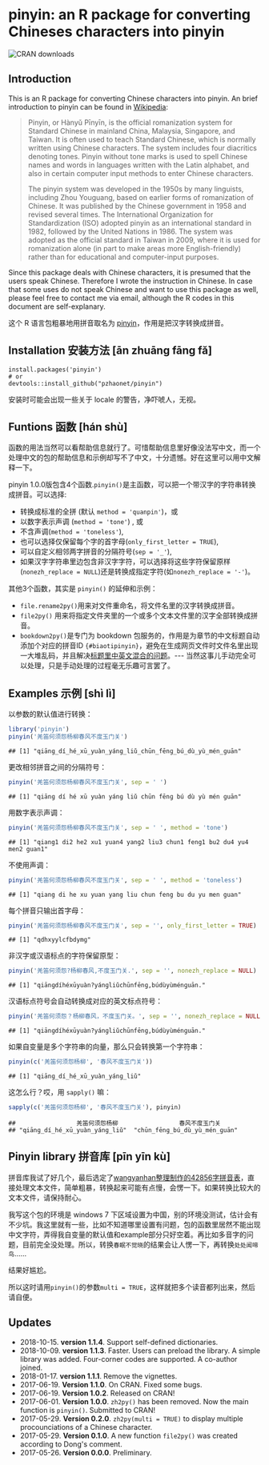 # pinyin: an R package for converting Chineses characters into pinyin 


 ![CRAN downloads](http://cranlogs.r-pkg.org/badges/grand-total/pinyin)
 
## Introduction

This is an R package for converting Chinese characters into pinyin. An brief introduction to pinyin can be found in [Wikipedia](https://en.wikipedia.org/wiki/Pinyin):

> Pinyin, or Hànyǔ Pīnyīn, is the official romanization system for Standard Chinese in mainland China, Malaysia, Singapore, and Taiwan. It is often used to teach Standard Chinese, which is normally written using Chinese characters. The system includes four diacritics denoting tones. Pinyin without tone marks is used to spell Chinese names and words in languages written with the Latin alphabet, and also in certain computer input methods to enter Chinese characters.
>
> The pinyin system was developed in the 1950s by many linguists, including Zhou Youguang, based on earlier forms of romanization of Chinese. It was published by the Chinese government in 1958 and revised several times. The International Organization for Standardization (ISO) adopted pinyin as an international standard in 1982, followed by the United Nations in 1986. The system was adopted as the official standard in Taiwan in 2009, where it is used for romanization alone (in part to make areas more English-friendly) rather than for educational and computer-input purposes.

Since this package deals with Chinese characters, it is presumed that the users speak Chinese. Therefore I wrote the instruction in Chinese. In case that some uses do not speak Chinese and want to use this package as well, please feel free to contact me via email, although the R codes in this document are self-explanary. 


这个 R 语言包粗暴地用拼音取名为 [pinyin](https://github.com/pzhaonet/pinyin/)，作用是把汉字转换成拼音。

## Installation 安装方法 [ān zhuānɡ fānɡ fǎ]

```{r, eval=FALSE}
install.packages('pinyin')
# or
devtools::install_github("pzhaonet/pinyin")
```

安装时可能会出现一些关于 locale 的警告，净吓唬人，无视。

## Funtions 函数 [hán shù]

函数的用法当然可以看帮助信息就行了。可惜帮助信息里好像没法写中文，而一个处理中文的包的帮助信息和示例却写不了中文，十分遗憾。好在这里可以用中文解释一下。

pinyin 1.0.0版包含4个函数.`pinyin()`是主函数，可以把一个带汉字的字符串转换成拼音。可以选择:

-   转换成标准的全拼 (默认 `method = 'quanpin'`)，或
-   以数字表示声调 (`method = 'tone'`) , 或
-   不含声调(`method = 'toneless'`),
-   也可以选择仅保留每个字的首字母(`only_first_letter = TRUE`),
-   可以自定义相邻两字拼音的分隔符号(`sep = '_'`),
-   如果汉字字符串里边包含非汉字字符，可以选择将这些字符保留原样(`nonezh_replace = NULL`)还是转换成指定字符(如`nonezh_replace = '-'`)。

其他3个函数，其实是 `pinyin()` 的延伸和示例：

- `file.rename2py()`用来对文件重命名，将文件名里的汉字转换成拼音。
- `file2py()` 用来将指定文件夹里的一个或多个文本文件里的汉字全部转换成拼音。 
- `bookdown2py()`是专门为 bookdown 包服务的，作用是为章节的中文标题自动添加个对应的拼音ID `{#biaotipinyin}`，避免在生成网页文件时文件名里出现一大堆乱码，并且解决[标题里中英文混合的问题](https://disqus.com/home/discussion/yihui/_yihui_xie_679/#comment-3175332429)。--- 当然这事儿手动完全可以处理，只是手动处理的过程毫无乐趣可言罢了。

## Examples 示例 [shì lì]

以参数的默认值进行转换：

``` r
library('pinyin')
pinyin('羌笛何须怨杨柳春风不度玉门关')
```

    ## [1] "qiānɡ_dí_hé_xū_yuàn_yánɡ_liǔ_chūn_fēnɡ_bú_dù_yù_mén_ɡuān"

更改相邻拼音之间的分隔符号：

``` r
pinyin('羌笛何须怨杨柳春风不度玉门关', sep = ' ')
```

    ## [1] "qiānɡ dí hé xū yuàn yánɡ liǔ chūn fēnɡ bú dù yù mén ɡuān"

用数字表示声调：

``` r
pinyin('羌笛何须怨杨柳春风不度玉门关', sep = ' ', method = 'tone')
```

    ## [1] "qiang1 di2 he2 xu1 yuan4 yang2 liu3 chun1 feng1 bu2 du4 yu4 men2 guan1"

不使用声调：

``` r
pinyin('羌笛何须怨杨柳春风不度玉门关', sep = ' ', method = 'toneless')
```

    ## [1] "qiang di he xu yuan yang liu chun feng bu du yu men guan"

每个拼音只输出首字母：

``` r
pinyin('羌笛何须怨杨柳春风不度玉门关', sep = '', only_first_letter = TRUE)
```

    ## [1] "qdhxyylcfbdymɡ"

非汉字或汉语标点的字符保留原型：

``` r
pinyin('羌笛何须怨?杨柳春风,不度玉门关.', sep = '', nonezh_replace = NULL)
```

    ## [1] "qiānɡdíhéxūyuàn?yánɡliǔchūnfēnɡ,búdùyùménɡuān."


汉语标点符号会自动转换成对应的英文标点符号：

``` r
pinyin('羌笛何须怨？杨柳春风，不度玉门关。', sep = '', nonezh_replace = NULL)
```

    ## [1] "qiānɡdíhéxūyuàn?yánɡliǔchūnfēnɡ,búdùyùménɡuān."

如果自变量是多个字符串的向量，那么只会转换第一个字符串：

``` r
pinyin(c('羌笛何须怨杨柳', '春风不度玉门关'))
```

    ## [1] "qiānɡ_dí_hé_xū_yuàn_yánɡ_liǔ"

这怎么行？哎，用 `sapply()` 嘛：

``` r
sapply(c('羌笛何须怨杨柳', '春风不度玉门关'), pinyin)
```

    ##                 羌笛何须怨杨柳                 春风不度玉门关 
    ## "qiānɡ_dí_hé_xū_yuàn_yánɡ_liǔ"  "chūn_fēnɡ_bú_dù_yù_mén_ɡuān"

## Pinyin library 拼音库 [pīn yīn kù]

拼音库我试了好几个，最后选定了[wangyanhan整理制作的42856字拼音表](http://bbs.unispim.com/forum.php?mod=viewthread&tid=31644)，直接处理文本文件，简单粗暴，转换起来可能有点慢，会愣一下。如果转换比较大的文本文件，请保持耐心。


我写这个包的环境是 windows 7 下区域设置为中国，别的环境没测试，估计会有不少坑。我这里就有一些，比如不知道哪里设置有问题，包的函数里居然不能出现中文字符，弄得我自变量的默认值和example部分只好空着。再比如多音字的问题，目前完全没处理。所以，转换`春眠不觉晓`的结果会让人愣一下，再转换`处处闻啼鸟`……

结果好尴尬。

所以这时请用`pinyin()`的参数`multi = TRUE`，这样就把多个读音都列出来，然后请自便。

## Updates

- 2018-10-15. **version 1.1.4**. Support self-defined dictionaries.
- 2018-10-09. **version 1.1.3**. Faster. Users can preload the library. A simple library was added. Four-corner codes are supported. A co-author joined.
- 2018-01-17. **version 1.1.1**. Remove the vignettes.
- 2017-06-19. **Version 1.1.0**. On CRAN. Fixed some bugs.
- 2017-06-19. **Version 1.0.2**. Released on CRAN!
- 2017-06-01. **Version 1.0.0**. `zh2py()` has been removed. Now the main function is `pinyin()`. Submitted to CRAN!
- 2017-05-29. **Version 0.2.0**. `zh2py(multi = TRUE)` to display multiple procounciations of a Chinese character.
- 2017-05-29. **Version 0.1.0**. A new function `file2py()` was created according to Dong's comment. 
- 2017-05-26. **Version 0.0.0**. Preliminary.
